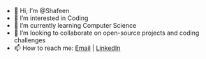 - 👋 Hi, I’m @Shafeen
- 👀 I’m interested in Coding
- 🌱 I’m currently learning Computer Science
- 💞️ I’m looking to collaborate on open-source projects and coding challenges  
- 📫 How to reach me: [Email](shafeensaleem@gmail.com) | [LinkedIn](https://www.linkedin.com/in/mohamed-shafeen7/)

<!---
Shafeensfn/Shafeensfn is a ✨ special ✨ repository because its `README.md` (this file) appears on your GitHub profile.
You can click the Preview link to take a look at your changes.
--->
